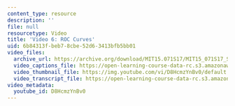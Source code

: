 ```yaml
---
content_type: resource
description: ''
file: null
resourcetype: Video
title: 'Video 6: ROC Curves'
uid: 6b84313f-beb7-8cbe-52d6-3413bfb5bb01
video_files:
  archive_url: https://archive.org/download/MIT15.071S17/MIT15_071S17_Session_3.2.10_300k.mp4
  video_captions_file: https://open-learning-course-data-rc.s3.amazonaws.com/15-071-the-analytics-edge-spring-2017/06245971996a5084845f9954d40d14f3_D8HcmzYnBv0.vtt
  video_thumbnail_file: https://img.youtube.com/vi/D8HcmzYnBv0/default.jpg
  video_transcript_file: https://open-learning-course-data-rc.s3.amazonaws.com/15-071-the-analytics-edge-spring-2017/b2058b265bd737e0422bc76844330904_D8HcmzYnBv0.pdf
video_metadata:
  youtube_id: D8HcmzYnBv0
---
```


